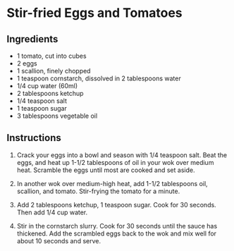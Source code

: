 # Stir-fried Eggs and Tomatoes

## Ingredients

- 1 tomato, cut into cubes
- 2 eggs
- 1 scallion, finely chopped
- 1 teaspoon cornstarch, dissolved in 2 tablespoons water
- 1/4 cup water (60ml) 
- 2 tablespoons ketchup
- 1/4 teaspoon salt
- 1 teaspoon sugar
- 3 tablespoons vegetable oil

## Instructions

1. Crack your eggs into a bowl and season with 1/4 teaspoon salt. Beat the eggs, and heat up 1-1/2 tablespoons of oil in your wok over medium heat. Scramble the eggs until most are cooked and set aside. 

2. In another wok over medium-high heat, add 1-1/2 tablespoons oil, scallion, and tomato. Stir-frying the tomato for a minute. 

3. Add 2 tablespoons ketchup, 1 teaspoon sugar. Cook for 30 seconds. Then add 1/4 cup water.

4. Stir in the cornstarch slurry. Cook for 30 seconds until the sauce has thickened. Add the scrambled eggs back to the wok and mix well for about 10 seconds and serve. 

   ​